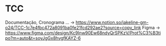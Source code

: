# TCC
Documentação, Cronograma ... -> https://www.notion.so/jakeline-gm-o24/TCC-1c7e4fbc472a8091ba0fe21fcd292ae2?source=copy_link
Figma -> https://www.figma.com/design/Kc9Inw90Ew68ndyQrSPKzV/Prot%C3%B3tipo?m=auto&t=soyJgGx8hvgfKAYZ-6

